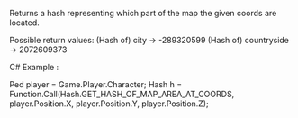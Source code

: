 Returns a hash representing which part of the map the given coords are located.

Possible return values:
(Hash of) city -> -289320599
(Hash of) countryside -> 2072609373

C# Example :

Ped player = Game.Player.Character;
Hash h = Function.Call<Hash>(Hash.GET_HASH_OF_MAP_AREA_AT_COORDS, player.Position.X, player.Position.Y, player.Position.Z);